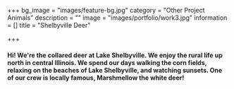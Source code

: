+++
bg_image = "images/feature-bg.jpg"
category = "Other Project Animals"
description = ""
image = "images/portfolio/work3.jpg"
information = []
title = "Shelbyville Deer"

+++
#### Hi! We're the collared deer at Lake Shelbyville. We enjoy the rural life up north in central Illinois. We spend our days walking the corn fields, relaxing on the beaches of Lake Shelbyville, and watching sunsets. One of our crew is locally famous, Marshmellow the white deer!